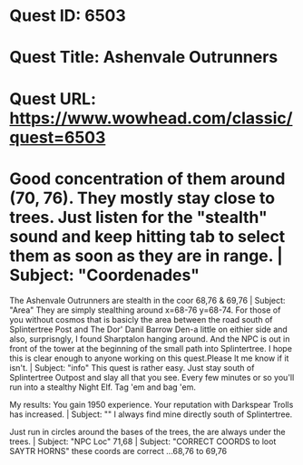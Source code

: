 # Quest ID: 6503
# Quest Title: Ashenvale Outrunners
# Quest URL: https://www.wowhead.com/classic/quest=6503
# Good concentration of them around (70, 76). They mostly stay close to trees. Just listen for the "stealth" sound and keep hitting tab to select them as soon as they are in range. | Subject: "Coordenades"
The Ashenvale Outrunners are stealth in the coor 68,76 & 69,76 | Subject: "Area"
They are simply stealthing around x=68-76 y=68-74.
For those of you without cosmos that is basicly the area between the road south of Splintertree Post and The Dor' Danil Barrow Den-a little on eithier side and also, surprisngly, I found Sharptalon hanging around.
And the NPC is out in front of the tower at the beginning of the small path into Splintertree. I hope this is clear enough to anyone working on this quest.Please lt me know if it isn't. | Subject: "info"
This quest is rather easy. Just stay south of Splintertree Outpost and slay all that you see. Every few minutes or so you'll run into a stealthy Night Elf. Tag 'em and bag 'em.

My results:
You gain 1950 experience.
Your reputation with Darkspear Trolls has increased. | Subject: "<Blank>"
I always find mine directly south of Splintertree.

Just run in circles around the bases of the trees, the are always under the trees. | Subject: "NPC Loc"
71,68 | Subject: "CORRECT COORDS to loot SAYTR HORNS"
these coords are correct ...68,76 to 69,76